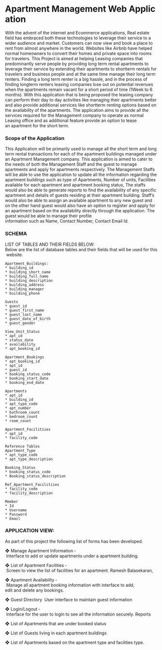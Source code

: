 # Apartment Management Web Application

With the advent of the internet and E­commerce applications, Real estate field has embraced
both these technologies to leverage their service to a wider audience and market. Customers can
now view and book a place to rent from almost anywhere in the world. Websites like Airbnb
have helped normal homeowners to convert their homes and private space into rooms for
travelers. This Project is aimed at helping Leasing companies that predominantly serve people by
providing long term rental apartments to leverage their service by extending their apartments to
short­term rentals for travelers and business people and at the same time manage their long term
renters. Finding a long term renter is a big hassle, and in the process of finding long­term renters
leasing companies lose out on potential revenues when the apartments remain vacant for a short
period of time (1Week to 6 months). With this application that is being proposed the leasing
company can perform their day to day activities like managing their apartments better and also
provide additional services like short­term renting options based on the availability of the
apartments. The application aims to provide all the services required for the Management
company to operate as normal Leasing office and as additional feature provide an option to lease
an apartment for the short term.

### Scope of the Application
This Application will be primarily used to manage all the short term and long term rental
transactions for each of the apartment buildings managed under an Apartment Management
company. This application is aimed to cater to the needs of both the Management Staff and the
guest to manage apartments and apply for apartments respectively. The Management Staffs will
be able to use the application to update all the information regarding the apartment buildings
such as type of Apartments, Number of units, Facilities available for each apartment and
apartment booking status, The staffs would also be able to generate reports to find the
availability of any specific apartment and details of guests residing at their apartment building.
Staff’s would also be able to assign an available apartment to any new guest and on the other
hand guest would also have an option to register and apply for an apartment based on the
availability directly through the application. The guest would be able to manage their profile
information such as Name, Contact Number, Contact Email Id.

### SCHEMA
LIST OF TABLES AND THEIR FIELDS BELOW:
Below are the list of database tables and their fields that will be used for this website.
```
Apartment_Buildings:
* building_id
* building_short_name
* building_full_name
* building_description
* building_address
* building_manager
* building_phone

Guests
* guest_id
* guest_first_name
* guest_last_name
* guest_date_of_birth
* guest_gender

View_Unit_Status
* apt_id
* status_date
* availability
* apt_booking_id

Apartment_Bookings
* apt_booking_id
* apt_id
* guest_id
* booking_status_code
* booking_start_date
* booking_end_date

Apartments
* apt_id
* building_id
* apt_type_code
* apt_number
* bathroom_count
* bedroom_count
* room_count

Apartment_Facilitiies
* apt_id
* facility_code

Reference Tables
Apartment_Type
* apt_type_code
* apt_type_description

Booking_Status
* booking_status_code
* Booking_status_description

Ref_Apartment_Facilitiies
* facility_code
* facility_description

Member
* Id
* Username
* Password
* Email
```
### APPLICATION VIEW:
As part of this project the following list of forms has been developed.

❖ Manage Apartment Information ­ Interface to add or update apartments under a apartment
building.

❖ List of Apartment Facilities ­ Screen to view the list of facilities for an apartment.
Ramesh Balasekaran,

❖ Apartment Availability ­ Manage all apartment booking information with interface to add,
edit and delete any bookings.

❖ Guest Directory ­ User interface to maintain guest information

❖ Login/Logout ­ Interface for the user to login to see all the information securely.
Reports

❖ List of Apartments that are under booked status

❖ List of Guests living in each apartment buildings

❖ List of Apartments based on the apartment type and facilities type.

